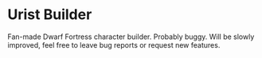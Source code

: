 # Urist Builder

Fan-made Dwarf Fortress character builder. Probably buggy. Will be slowly improved, feel free to leave bug reports or request new features.